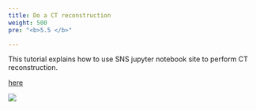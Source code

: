```yaml
---
title: Do a CT reconstruction
weight: 500
pre: "<b>5.5 </b>"

---
```


This tutorial explains how to use SNS jupyter notebook site to perform CT reconstruction.

[here](https://github.com/ornlneutronimaging/iMars3D/wiki/Use-SNS-jupyter-notebook-site-for-CT-reconstruction)

<img src='/tutorial/how_to_run_imars3d/images/screen1.png' />